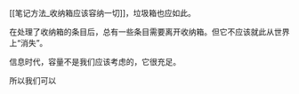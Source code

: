 [[笔记方法_收纳箱应该容纳一切]]，垃圾箱也应如此。

在处理了收纳箱的条目后，总有一些条目需要离开收纳箱。但它不应该就此从世界上“消失”。

信息时代，容量不是我们应该考虑的，它很充足。

所以我们可以